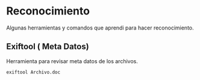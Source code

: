 # Reconocimiento

Algunas herramientas y comandos que aprendi para hacer reconocimiento.

## Exiftool ( Meta Datos) 

Herramienta para revisar meta datos de los archivos.

```
exiftool Archivo.doc

```
